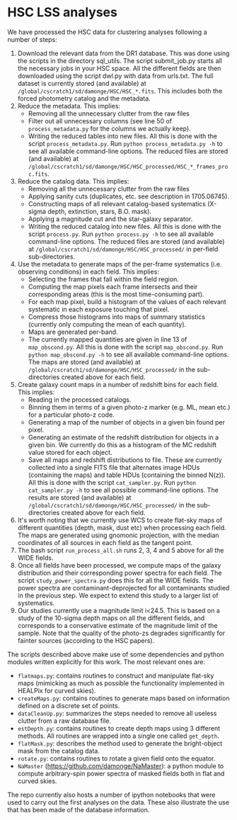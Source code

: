 # HSC LSS analyses

We have processed the HSC data for clustering analyses following a number of steps:
1. Download the relevant data from the DR1 database. This was done using the scripts in the directory sql_utils. The script submit_job.py starts all the necessary jobs in your HSC space.
   All the different fields are then downloaded using the script dwl.py with data from urls.txt.
   The full dataset is currently stored (and available) at `/global/cscratch1/sd/damonge/HSC/HSC_*.fits`. This includes both the forced photometry catalog and the metadata.
2. Reduce the metadata. This implies:
   - Removing all the unnecessary clutter from the raw files
   - Filter out all unnecessary columns (see line 50 of `process_metadata.py` for the columns we actually keep).
   - Writing the reduced tables into new files.
   All this is done with the script `process_metadata.py`. Run `python process_metadata.py -h` to see all available command-line options. The reduced files are stored (and available) at `/global/cscratch1/sd/damonge/HSC/HSC_processed/HSC_*_frames_proc.fits`.
3. Reduce the catalog data. This implies:
   - Removing all the unnecessary clutter from the raw files
   - Applying sanity cuts (duplicates, etc. see description in 1705.06745).
   - Constructing maps of all relevant catalog-based systematics (X-sigma depth, extinction, stars, B.O. mask).
   - Applying a magnitude cut and the star-galaxy separator.
   - Writing the reduced catalog into new files.
   All this is done with the script `process.py`. Run `python process.py -h` to see all available command-line options.
   The reduced files are stored (and available) at `/global/cscratch1/sd/damonge/HSC/HSC_processed/` in per-field sub-directories.
4. Use the metadata to generate maps of the per-frame systematics (i.e. observing conditions) in each field. This implies:
   - Selecting the frames that fall within the field region.
   - Computing the map pixels each frame intersects and their corresponding areas (this is the most time-consuming part).
   - For each map pixel, build a histogram of the values of each relevant systematic in each exposure touching that pixel.
   - Compress those histograms into maps of summary statistics (currently only computing the mean of each quantity).
   - Maps are generated per-band.
   - The currently mapped quantities are given in line 13 of `map_obscond.py`.
   All this is done with the script `map_obscond.py`. Run `python map_obscond.py -h` to see all available command-line options. The maps are stored (and available) at `/global/cscratch1/sd/damonge/HSC/HSC_processed/` in the sub-directories created above for each field.
5. Create galaxy count maps in a number of redshift bins for each field. This implies:
   - Reading in the processed catalogs.
   - Binning them in terms of a given photo-z marker (e.g. ML, mean etc.) for a particular photo-z code.
   - Generating a map of the number of objects in a given bin found per pixel.
   - Generating an estimate of the redshift distribution for objects in a given bin. We currently do this as a histogram of the MC redshift value stored for each object.
   - Save all maps and redshift distributions to file. These are currently collected into a single FITS file that alternates image HDUs (containing the maps) and table HDUs (containing the binned N(z)).
   All this is done with the script `cat_sampler.py`. Run `python cat_sampler.py -h` to see all possible command-line options. The results are stored (and available) at `/global/cscratch1/sd/damonge/HSC/HSC_processed/` in the sub-directories created above for each field.
6. It's worth noting that we currently use WCS to create flat-sky maps of different quantities (depth, mask, dust etc) when processing each field. The maps are generated using gnomonic projection, with the median coordinates of all sources in each field as the tangent point.
7. The bash script `run_process_all.sh` runs 2, 3, 4 and 5 above for all the WIDE fields.
8. Once all fields have been processed, we compute maps of the galaxy distribution and their corresponding power spectra for each field. The script `study_power_spectra.py` does this for all the WIDE fields. The power spectra are contaminant-deprojected for all contaminants studied in the previous step. We expect to extend this study to a larger list of systematics.
9. Our studies currently use a magnitude limit i<24.5. This is based on a study of the 10-sigma depth maps on all the different fields, and corresponds to a conservative estimate of the magnitude limit of the sample. Note that the quality of the photo-zs degrades significantly for fainter sources (according to the HSC papers).

The scripts described above make use of some dependencies and python modules written explicitly for this work. The most relevant ones are:
- `flatmaps.py`: contains routines to construct and manipulate flat-sky maps (mimicking as much as possible the functionality implemented in HEALPix for curved skies).
- `createMaps.py`: contains routines to generate maps based on information defined on a discrete set of points.
- `dataCleanUp.py`: summarizes the steps needed to remove all useless clutter from a raw database file.
- `estDepth.py`: contains routines to create depth maps using 3 different methods. All routines are wrapped into a single one called `get_depth`.
- `flatMask.py`: describes the method used to generate the bright-object mask from the catalog data.
- `rotate.py`: contains routines to rotate a given field onto the equator.
- `NaMaster` (https://github.com/damonge/NaMaster): a python module to compute arbitrary-spin power spectra of masked fields both in flat and curved skies.

The repo currently also hosts a number of ipython notebooks that were used to carry out the first analyses on the data. These also illustrate the use that has been made of the database information.
